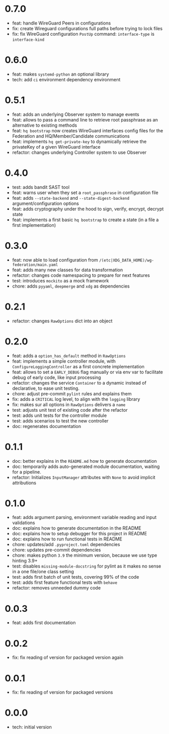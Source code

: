 0.7.0
=====
- feat: handle WireGuard Peers in configurations
- fix: create Wireguard configurations full paths before trying to lock files
- fix: fix WireGuard configuration `PostUp` command: `interface-type` is `interface-kind`

0.6.0
=====

- feat: makes `systemd-python` an optional library
- tech: add `ci` environment dependency environment

0.5.1
=====

- feat: adds an underlying Observer system to manage events
- feat: allows to pass a command line to retrieve root passphrase as an alternative to existing methods
- feat: `hq bootstrap` now creates WireGuard interfaces config files for the Federation and HQ/Member/Candidate communications
- feat: implements `hq get-private-key` to dynamically retrieve the privateKey of a given WireGuard interface
- refactor: changes underlying Controller system to use Observer

0.4.0
=====

- test: adds bandit SAST tool
- feat: warns user when they set a `root_passphrase` in configuration file
- feat: adds `--state-backend` and `--state-digest-backend` argument/configuration options
- feat: adds cryptography under the hood to sign, verify, encrypt, decrypt state
- feat: implements a first basic `hq bootstrap` to create a state (in a file a first implementation)

0.3.0
=====

- feat: now able to load configuration from `/(etc|XDG_DATA_HOME)/wg-federation/main.yaml`
- feat: adds many new classes for data transformation
- refactor: changes code namespacing to prepare for next features
- test: introduces `mockito` as a mock framework
- chore: adds `pyyaml`, `deepmerge` and `xdg` as dependencies

0.2.1
=====

- refactor: changes `RawOptions` dict into an object

0.2.0
=====

- feat: adds a `option_has_default` method in  `RawOptions`
- feat: implements a simple controller module, with `ConfigureLoggingController` as a first concrete implementation
- feat: allows to set a `EARLY_DEBUG` flag manually or via env var to facilitate debug of early code, like input processing
- refactor: changes the service `Container` to a dynamic instead of declarative, to ease unit testing.
- chore: adjust pre-commit `pylint` rules and explains them
- fix: adds a `CRITICAL` log level, to align with the `logging` library
- fix: makes sur all options in `RawOptions` delivers a `name`
- test: adjusts unit test of existing code after the refactor
- test: adds unit tests for the controller module
- test: adds scenarios to test the new controller
- doc: regenerates documentation

0.1.1
=====

- doc: better explains in the `README.md` how to generate documentation
- doc: temporarily adds auto-generated module documentation, waiting for a pipeline.
- refactor: Initializes `InputManager` attributes with `None` to avoid implicit attributions

0.1.0
=====

- feat: adds argument parsing, environment variable reading and input validations
- doc: explains how to generate documentation in the README
- doc: explains how to setup debugger for this project in README
- doc: explains how to run functional tests in README
- chore: updates/add `.pyproject.toml` dependencies
- chore: updates pre-commit dependencies
- chore: makes python `3.9` the minimum version, because we use type hinting 3.9+
- test: disables `missing-module-docstring` for pylint as it makes no sense in a one file/one class setting
- test: adds first batch of unit tests, covering 99% of the code
- test: adds first feature functional tests with `behave`
- refactor: removes unneeded dummy code

0.0.3
=====

- feat: adds first documentation

0.0.2
=====

- fix: fix reading of version for packaged version again

0.0.1
=====

- fix: fix reading of version for packaged versions

0.0.0
=====

- tech: initial version
